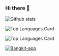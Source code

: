 ### Hi there 👋

<!--
**Fazlu601/Fazlu601** is a ✨ _special_ ✨ repository because its `README.md` (this file) appears on your GitHub profile.

Here are some ideas to get you started:

- 🔭 I’m currently working on ...
- 🌱 I’m currently learning ...
- 👯 I’m looking to collaborate on ...
- 🤔 I’m looking for help with ...
- 💬 Ask me about ...
- 📫 How to reach me: ...
- 😄 Pronouns: ...
- ⚡ Fun fact: ...
-->
![Github stats](https://github-readme-stats.vercel.app/api?username=Fazlu601&theme=highcontrast&show_icons=true&count_private=true)


![Top Languages Card](https://github-readme-stats.vercel.app/api/top-langs/?username=shinokada&layout=compact)


![Top Languages Card](https://github-readme-stats.vercel.app/api/top-langs/?username=Fazlu601&hide=javascript,html)


[![Bangkit-app](https://github-readme-stats.vercel.app/api/pin/?username=Fazlu601&repo=Bangkit-app&show_owner=true)](https://github.com/FE-20-Group-Project/Bangkit-app)
